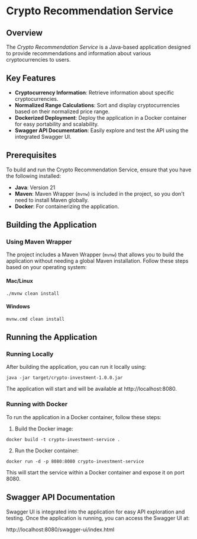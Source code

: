 # Crypto Recommendation Service

## Overview

The *Crypto Recommendation Service* is a Java-based application designed to provide recommendations and information about various cryptocurrencies to users. 


## Key Features

* **Cryptocurrency Information**: Retrieve information about specific cryptocurrencies.
* **Normalized Range Calculations**: Sort and display cryptocurrencies based on their normalized price range.
* **Dockerized Deployment**: Deploy the application in a Docker container for easy portability and scalability.
* **Swagger API Documentation**: Easily explore and test the API using the integrated Swagger UI.

## Prerequisites

To build and run the Crypto Recommendation Service, ensure that you have the following installed:

* **Java**: Version 21
* **Maven**: Maven Wrapper (`mvnw`) is included in the project, so you don't need to install Maven globally.
* **Docker**: For containerizing the application.

## Building the Application

### Using Maven Wrapper

The project includes a Maven Wrapper (`mvnw`) that allows you to build the application without needing a global Maven installation. Follow these steps based on your operating system:

#### Mac/Linux

```console
./mvnw clean install
```

#### Windows

```console
mvnw.cmd clean install
```

## Running the Application

### Running Locally

After building the application, you can run it locally using:

```console
java -jar target/crypto-investment-1.0.0.jar
```

The application will start and will be available at http://localhost:8080.

### Running with Docker

To run the application in a Docker container, follow these steps:

1. Build the Docker image:

```console
docker build -t crypto-investment-service .
```

2. Run the Docker container:

```console
docker run -d -p 8080:8080 crypto-investment-service
```

This will start the service within a Docker container and expose it on port 8080.

## Swagger API Documentation

Swagger UI is integrated into the application for easy API exploration and testing. Once the application is running, you can access the Swagger UI at:

http://localhost:8080/swagger-ui/index.html
